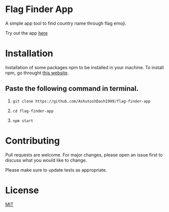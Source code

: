 # Flag Finder App
A simple app tool to find country name through flag emoji.

Try out the app [here](https://flagemoji-countryfinder.netlify.app/)

# Installation

Installation of some packages npm to be installed in your machine. To install npm, go throught [this website]().

## Paste the following command in terminal.

1. `git clone https://github.com/AshutoshDash1999/flag-finder-app`

2. `cd flag-finder-app`

3. `npm start`


# Contributing
Pull requests are welcome. For major changes, please open an issue first to discuss what you would like to change.

Please make sure to update tests as appropriate.

# License
[MIT]()